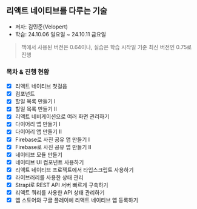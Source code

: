 ## 리액트 네이티브를 다루는 기술

- 저자: 김민준(Velopert)
- 학습: 24.10.06 일요일 ~ 24.10.11 금요일

> 책에서 사용된 버전은 0.64이나, 실습은 학습 시작일 기준 최신 버전인 0.75로 진행

### 목차 & 진행 현황

- [x] 리액트 네이티브 첫걸음
- [x] 컴포넌트
- [x] 할일 목록 만들기 I
- [x] 할일 목록 만들기 II
- [x] 리액트 네비게이션으로 여러 화면 관리하기
- [x] 다이어리 앱 만들기 I
- [x] 다이어리 앱 만들기 II
- [x] Firebase로 사진 공유 앱 만들기 I
- [x] Firebase로 사진 공유 앱 만들기 II
- [x] 네이티브 모듈 만들기
- [x] 네이티브 UI 컴포넌트 사용하기
- [x] 리액트 네이티브 프로젝트에서 타입스크립트 사용하기
- [x] 라이브러리를 사용한 상태 관리
- [x] Strapi로 REST API 서버 빠르게 구축하기
- [x] 리액트 쿼리를 사용한 API 상태 관리하기
- [x] 앱 스토어와 구글 플레이에 리액트 네이티브 앱 등록하기
